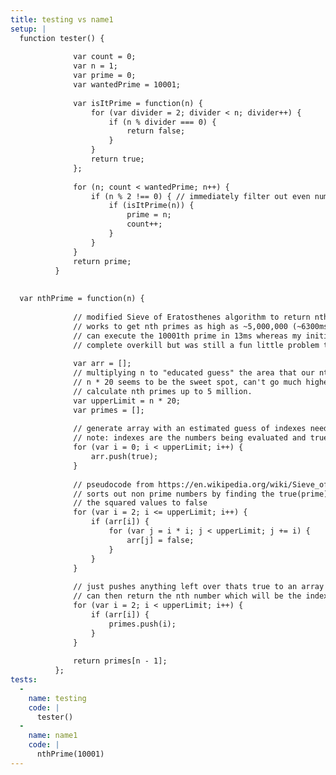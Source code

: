 ```yaml
---
title: testing vs name1
setup: |
  function tester() {
  
              var count = 0;
              var n = 1;
              var prime = 0;
              var wantedPrime = 10001;
  
              var isItPrime = function(n) {
                  for (var divider = 2; divider < n; divider++) {
                      if (n % divider === 0) {
                          return false;
                      }
                  }
                  return true;
              };
  
              for (n; count < wantedPrime; n++) {
                  if (n % 2 !== 0) { // immediately filter out even numbers as they are obviously not prime
                      if (isItPrime(n)) {
                          prime = n;
                          count++;
                      }
                  }
              }
              return prime;
          }
  
  
  var nthPrime = function(n) {
  
              // modified Sieve of Eratosthenes algorithm to return nth prime quicker
              // works to get nth primes as high as ~5,000,000 (~6300ms). Going higher crashes my browser
              // can execute the 10001th prime in 13ms whereas my initial was about 1530ms
              // complete overkill but was still a fun little problem to do!
  
              var arr = [];
              // multiplying n to "educated guess" the area that our nth prime will be
              // n * 20 seems to be the sweet spot, can't go much higher without crashing browser and can still
              // calculate nth primes up to 5 million.
              var upperLimit = n * 20;
              var primes = [];
  
              // generate array with an estimated guess of indexes needed to be able to find nth prime
              // note: indexes are the numbers being evaluated and true/false is how to check prime / not prime 
              for (var i = 0; i < upperLimit; i++) {
                  arr.push(true);
              }
  
              // pseudocode from https://en.wikipedia.org/wiki/Sieve_of_Eratosthenes#Pseudocode which
              // sorts out non prime numbers by finding the true(prime) numbers and squaring them then setting
              // the squared values to false 
              for (var i = 2; i <= upperLimit; i++) {
                  if (arr[i]) {
                      for (var j = i * i; j < upperLimit; j += i) {
                          arr[j] = false;
                      }
                  }
              }
  
              // just pushes anything left over thats true to an array of prime numbers
              // can then return the nth number which will be the index we are looking for
              for (var i = 2; i < upperLimit; i++) {
                  if (arr[i]) {
                      primes.push(i);
                  }
              }
  
              return primes[n - 1];
          };
tests:
  -
    name: testing
    code: |
      tester()
  -
    name: name1
    code: |
      nthPrime(10001)
---
```


